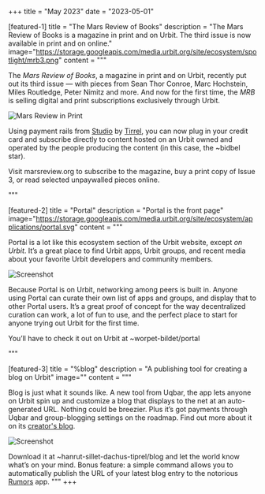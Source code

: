 +++
title = "May 2023"
date = "2023-05-01"

[featured-1]
title = "The Mars Review of Books"
description = "The Mars Review of Books is a magazine in print and on Urbit.  The third issue is now available in print and on online."
image="https://storage.googleapis.com/media.urbit.org/site/ecosystem/spotlight/mrb3.png"
content = """

The *Mars Review of Books*, a magazine in print and on Urbit, recently put out its third issue — with pieces from Sean Thor Conroe, Marc Hochstein, Miles Routledge, Peter Nimitz and more. And now for the first time, the *MRB* is selling digital and print subscriptions exclusively through Urbit. 

![Mars Review in Print](https://storage.googleapis.com/media.urbit.org/site/ecosystem/spotlight/mrb3.png)

Using payment rails from [Studio](http://localhost:3000/applications/~tirrel/studio) by  [Tirrel](https://tirrel.io/), you can now plug in your credit card and subscribe directly to content hosted on an Urbit owned and operated by the people producing the content (in this case, the ~bidbel star).

Visit marsreview.org to subscribe to the magazine, buy a print copy of Issue 3, or read selected unpaywalled pieces online.


"""

[featured-2]
title = "Portal"
description = "Portal is the front page"
image="https://storage.googleapis.com/media.urbit.org/site/ecosystem/applications/portal.svg"
content = """

Portal is a lot like this ecosystem section of the Urbit website, except *on Urbit*. It’s a great place to find Urbit apps, Urbit groups, and recent media about your favorite Urbit developers and community members.

![Screenshot](https://storage.googleapis.com/media.urbit.org/site/ecosystem/applications/portal-screenshot.png)

Because Portal is on Urbit, networking among peers is built in. Anyone using Portal can curate their own list of apps and groups, and display that to other Portal users. It’s a great proof of concept for the way decentralized curation can work, a lot of fun to use, and the perfect place to start for anyone trying out Urbit for the first time.

You’ll have to check it out on Urbit at ~worpet-bildet/portal

"""

[featured-3]
title = "%blog"
description = "A publishing tool for creating a blog on Urbit"
image=""
content = """

Blog is just what it sounds like. A new tool from Uqbar, the app lets anyone on Urbit spin up and customize a blog that displays to the net at an auto-generated URL. Nothing could be breezier. Plus it’s got payments through Uqbar and group-blogging settings on the roadmap. Find out more about it on its [creator's blog](https://dachus-tiprel.tlon.network/blog/introducing-blog).

![Screenshot](https://storage.googleapis.com/media.urbit.org/site/ecosystem/applications/blog.png)

Download it at ~hanrut-sillet-dachus-tiprel/blog and let the world know what’s on your mind. Bonus feature: a simple command allows you to automatically publish the URL of your latest blog entry to the notorious [Rumors](applications/~paldev/rumors) app.
"""
+++
